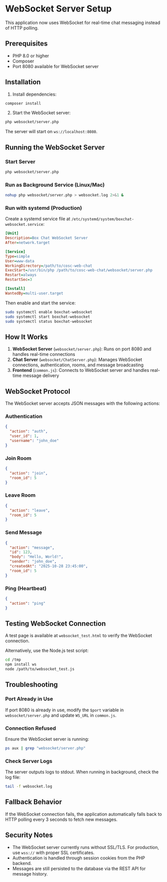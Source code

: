 # WebSocket Server Setup

This application now uses WebSocket for real-time chat messaging instead of HTTP polling.

## Prerequisites

- PHP 8.0 or higher
- Composer
- Port 8080 available for WebSocket server

## Installation

1. Install dependencies:
```bash
composer install
```

2. Start the WebSocket server:
```bash
php websocket/server.php
```

The server will start on `ws://localhost:8080`.

## Running the WebSocket Server

### Start Server
```bash
php websocket/server.php
```

### Run as Background Service (Linux/Mac)
```bash
nohup php websocket/server.php > websocket.log 2>&1 &
```

### Run with systemd (Production)

Create a systemd service file at `/etc/systemd/system/boxchat-websocket.service`:

```ini
[Unit]
Description=Box Chat WebSocket Server
After=network.target

[Service]
Type=simple
User=www-data
WorkingDirectory=/path/to/cosc-web-chat
ExecStart=/usr/bin/php /path/to/cosc-web-chat/websocket/server.php
Restart=always
RestartSec=3

[Install]
WantedBy=multi-user.target
```

Then enable and start the service:
```bash
sudo systemctl enable boxchat-websocket
sudo systemctl start boxchat-websocket
sudo systemctl status boxchat-websocket
```

## How It Works

1. **WebSocket Server** (`websocket/server.php`): Runs on port 8080 and handles real-time connections
2. **Chat Server** (`websocket/ChatServer.php`): Manages WebSocket connections, authentication, rooms, and message broadcasting
3. **Frontend** (`common.js`): Connects to WebSocket server and handles real-time message delivery

## WebSocket Protocol

The WebSocket server accepts JSON messages with the following actions:

### Authentication
```json
{
  "action": "auth",
  "user_id": 1,
  "username": "john_doe"
}
```

### Join Room
```json
{
  "action": "join",
  "room_id": 5
}
```

### Leave Room
```json
{
  "action": "leave",
  "room_id": 5
}
```

### Send Message
```json
{
  "action": "message",
  "id": 123,
  "body": "Hello, World!",
  "sender": "john_doe",
  "createdAt": "2025-10-28 23:45:00",
  "room_id": 5
}
```

### Ping (Heartbeat)
```json
{
  "action": "ping"
}
```

## Testing WebSocket Connection

A test page is available at `websocket_test.html` to verify the WebSocket connection.

Alternatively, use the Node.js test script:
```bash
cd /tmp
npm install ws
node /path/to/websocket_test.js
```

## Troubleshooting

### Port Already in Use
If port 8080 is already in use, modify the `$port` variable in `websocket/server.php` and update `WS_URL` in `common.js`.

### Connection Refused
Ensure the WebSocket server is running:
```bash
ps aux | grep "websocket/server.php"
```

### Check Server Logs
The server outputs logs to stdout. When running in background, check the log file:
```bash
tail -f websocket.log
```

## Fallback Behavior

If the WebSocket connection fails, the application automatically falls back to HTTP polling every 3 seconds to fetch new messages.

## Security Notes

- The WebSocket server currently runs without SSL/TLS. For production, use `wss://` with proper SSL certificates.
- Authentication is handled through session cookies from the PHP backend.
- Messages are still persisted to the database via the REST API for message history.
